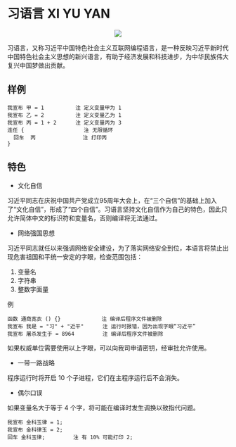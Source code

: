 # 习语言 XI YU YAN

<p align="center">
  <img src="https://azure.sokoide.com/gogs/niconiconi/Xi-Yuyan/raw/master/xiyuyan.png"/>
</p>


习语言，又称习近平中国特色社会主义互联网编程语言，是一种反映习近平新时代中国特色社会主义思想的新兴语言，有助于经济发展和科技进步，为中华民族伟大复兴中国梦做出贡献。

## 样例

```
我宣布 甲 = 1          注 定义变量甲为 1
我宣布 乙 = 2          注 定义变量乙为 1
我宣布 丙 = 1 + 2      注 定义变量丙为 3
连任 {                   注 无限循环
  回车  丙               注 打印丙 
}
```

## 特色

+ 文化自信

习近平同志在庆祝中国共产党成立95周年大会上，在“三个自信”的基础上加入了“文化自信”，形成了“四个自信”。习语言坚持文化自信作为自己的特色，因此只允许简体中文的标识符和变量名，否则编译将无法通过。

+ 网络强国思想

习近平同志就任以来强调网络安全建设，为了落实网络安全到位，本语言将禁止出现危害祖国和平统一安定的字眼，检查范围包括：

1. 变量名
2. 字符串
3. 整数字面量

例

```
函数 通商宽衣 () {}             注 编译后程序文件被删除
我宣布 我是 = "习" + "近平"      注 运行时报错，因为出现字眼“习近平”
我宣布 屠杀发生于 = 8964         注 编译后程序文件被删除
```

如果权威单位需要使用以上字眼，可以向我司申请密钥，经审批允许使用。

+ 一带一路战略

程序运行时将开启 10 个子进程，它们在主程序运行后不会消失。

+ 偶尔口误

如果变量名大于等于 4 个字，将可能在编译时发生调换以致指代问题。

```
我宣布 金科玉律 = 1;
我宣布 金科律玉 = 2;
回车 金科玉律;         注 有 10% 可能打印 2;
```
